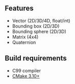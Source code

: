 ## Features
* Vector (2D/3D/4D, float/int)
* Bounding box (2D/3D)
* Bounding sphere (2D/3D)
* Matrix (4x4)
* Quaternion

## Build requirements
* C99 compiler
* [CMake 3.10+](https://cmake.org/)
